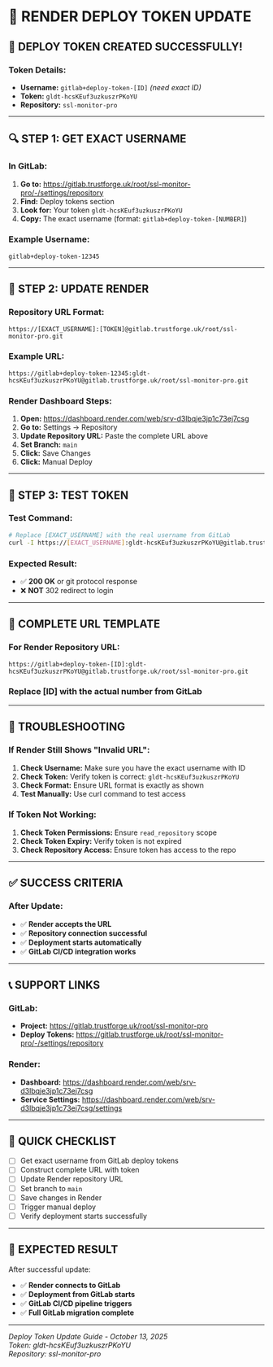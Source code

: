 # 🚀 RENDER DEPLOY TOKEN UPDATE

## 🎉 **DEPLOY TOKEN CREATED SUCCESSFULLY!**

### **Token Details:**
- **Username:** `gitlab+deploy-token-[ID]` *(need exact ID)*
- **Token:** `gldt-hcsKEuf3uzkuszrPKoYU`
- **Repository:** `ssl-monitor-pro`

---

## 🔍 **STEP 1: GET EXACT USERNAME**

### **In GitLab:**
1. **Go to:** https://gitlab.trustforge.uk/root/ssl-monitor-pro/-/settings/repository
2. **Find:** Deploy tokens section
3. **Look for:** Your token `gldt-hcsKEuf3uzkuszrPKoYU`
4. **Copy:** The exact username (format: `gitlab+deploy-token-[NUMBER]`)

### **Example Username:**
```
gitlab+deploy-token-12345
```

---

## 🔧 **STEP 2: UPDATE RENDER**

### **Repository URL Format:**
```
https://[EXACT_USERNAME]:[TOKEN]@gitlab.trustforge.uk/root/ssl-monitor-pro.git
```

### **Example URL:**
```
https://gitlab+deploy-token-12345:gldt-hcsKEuf3uzkuszrPKoYU@gitlab.trustforge.uk/root/ssl-monitor-pro.git
```

### **Render Dashboard Steps:**
1. **Open:** https://dashboard.render.com/web/srv-d3lbqje3jp1c73ej7csg
2. **Go to:** Settings → Repository
3. **Update Repository URL:** Paste the complete URL above
4. **Set Branch:** `main`
5. **Click:** Save Changes
6. **Click:** Manual Deploy

---

## 🧪 **STEP 3: TEST TOKEN**

### **Test Command:**
```bash
# Replace [EXACT_USERNAME] with the real username from GitLab
curl -I https://[EXACT_USERNAME]:gldt-hcsKEuf3uzkuszrPKoYU@gitlab.trustforge.uk/root/ssl-monitor-pro.git
```

### **Expected Result:**
- ✅ **200 OK** or git protocol response
- ❌ **NOT** 302 redirect to login

---

## 🎯 **COMPLETE URL TEMPLATE**

### **For Render Repository URL:**
```
https://gitlab+deploy-token-[ID]:gldt-hcsKEuf3uzkuszrPKoYU@gitlab.trustforge.uk/root/ssl-monitor-pro.git
```

### **Replace [ID] with the actual number from GitLab**

---

## 🚨 **TROUBLESHOOTING**

### **If Render Still Shows "Invalid URL":**
1. **Check Username:** Make sure you have the exact username with ID
2. **Check Token:** Verify token is correct: `gldt-hcsKEuf3uzkuszrPKoYU`
3. **Check Format:** Ensure URL format is exactly as shown
4. **Test Manually:** Use curl command to test access

### **If Token Not Working:**
1. **Check Token Permissions:** Ensure `read_repository` scope
2. **Check Token Expiry:** Verify token is not expired
3. **Check Repository Access:** Ensure token has access to the repo

---

## ✅ **SUCCESS CRITERIA**

### **After Update:**
- ✅ **Render accepts the URL**
- ✅ **Repository connection successful**
- ✅ **Deployment starts automatically**
- ✅ **GitLab CI/CD integration works**

---

## 📞 **SUPPORT LINKS**

### **GitLab:**
- **Project:** https://gitlab.trustforge.uk/root/ssl-monitor-pro
- **Deploy Tokens:** https://gitlab.trustforge.uk/root/ssl-monitor-pro/-/settings/repository

### **Render:**
- **Dashboard:** https://dashboard.render.com/web/srv-d3lbqje3jp1c73ej7csg
- **Service Settings:** https://dashboard.render.com/web/srv-d3lbqje3jp1c73ej7csg/settings

---

## 🎯 **QUICK CHECKLIST**

- [ ] Get exact username from GitLab deploy tokens
- [ ] Construct complete URL with token
- [ ] Update Render repository URL
- [ ] Set branch to `main`
- [ ] Save changes in Render
- [ ] Trigger manual deploy
- [ ] Verify deployment starts successfully

---

## 🚀 **EXPECTED RESULT**

After successful update:
- ✅ **Render connects to GitLab**
- ✅ **Deployment from GitLab starts**
- ✅ **GitLab CI/CD pipeline triggers**
- ✅ **Full GitLab migration complete**

---

*Deploy Token Update Guide - October 13, 2025*  
*Token: gldt-hcsKEuf3uzkuszrPKoYU*  
*Repository: ssl-monitor-pro*
